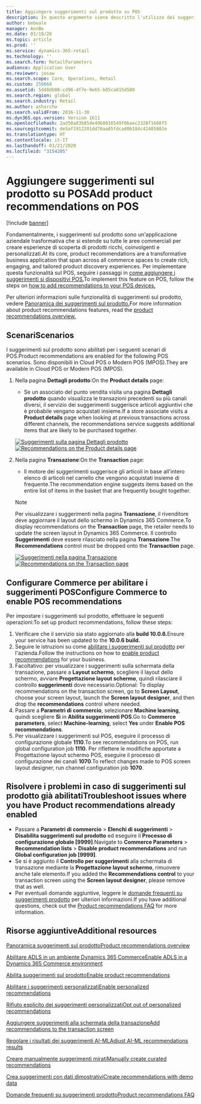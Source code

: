 ```yaml
---
title: Aggiungere suggerimenti sul prodotto su POS
description: In questo argomento viene descritto l'utilizzo dei suggerimenti sul prodotto in un dispositivo POS .
author: bebeale
manager: AnnBe
ms.date: 03/19/20
ms.topic: article
ms.prod: ''
ms.service: dynamics-365-retail
ms.technology: ''
ms.search.form: RetailParameters
audience: Application User
ms.reviewer: josaw
ms.search.scope: Core, Operations, Retail
ms.custom: 259664
ms.assetid: 5dd8db08-cd96-4f7e-9e65-b05ca815d580
ms.search.region: global
ms.search.industry: Retail
ms.author: asharchw
ms.search.validFrom: 2016-11-30
ms.dyn365.ops.version: Version 1611
ms.openlocfilehash: 2ad50a83b85de49b0016549f0baec2328f1608f5
ms.sourcegitcommit: de5af1912201dd70aa85fdcad0b184c42405802e
ms.translationtype: HT
ms.contentlocale: it-IT
ms.lasthandoff: 03/21/2020
ms.locfileid: "3154205"
---
```

# <a name="add-product-recommendations-on-pos"></a><span data-ttu-id="200c8-103">Aggiungere suggerimenti sul prodotto su POS</span><span class="sxs-lookup"><span data-stu-id="200c8-103">Add product recommendations on POS</span></span>

[!include [banner](includes/banner.md)]

<span data-ttu-id="200c8-104">Fondamentalmente, i suggerimenti sul prodotto sono un'applicazione aziendale trasformativa che si estende su tutte le aree commerciali per creare esperienze di scoperta di prodotti ricchi, coinvolgenti e personalizzati.</span><span class="sxs-lookup"><span data-stu-id="200c8-104">At its core, product recommendations are a transformative business application that span across all commerce spaces to create rich, engaging, and tailored product discovery experiences.</span></span> <span data-ttu-id="200c8-105">Per implementare questa funzionalità sul POS, seguire i passaggi in [come aggiungere i suggerimenti si dispositivi POS.](add-recommendations-control-pos-screen.md)</span><span class="sxs-lookup"><span data-stu-id="200c8-105">To implement this feature on POS, follow the steps on [how to add recommendations to your POS devices.](add-recommendations-control-pos-screen.md)</span></span> 

<span data-ttu-id="200c8-106">Per ulteriori informazioni sulle funzionalità di suggerimenti sul prodotto, vedere [Panoramica dei suggerimenti sul prodotto.](../commerce/product-recommendations.md)</span><span class="sxs-lookup"><span data-stu-id="200c8-106">For more information about product recommendations features, read the [product recommendations overview.](../commerce/product-recommendations.md)</span></span> 

## <a name="scenarios"></a><span data-ttu-id="200c8-107">Scenari</span><span class="sxs-lookup"><span data-stu-id="200c8-107">Scenarios</span></span>

<span data-ttu-id="200c8-108">I suggerimenti sul prodotto sono abilitati per i seguenti scenari di POS.</span><span class="sxs-lookup"><span data-stu-id="200c8-108">Product recommendations are enabled for the following POS scenarios.</span></span> <span data-ttu-id="200c8-109">Sono disponibili in Cloud POS o Modern POS (MPOS).</span><span class="sxs-lookup"><span data-stu-id="200c8-109">They are available in Cloud POS or Modern POS (MPOS).</span></span>

1. <span data-ttu-id="200c8-110">Nella pagina **Dettagli prodotto**:</span><span class="sxs-lookup"><span data-stu-id="200c8-110">On the **Product details** page:</span></span>

    - <span data-ttu-id="200c8-111">Se un associato del punto vendita visita una pagina **Dettagli prodotto** quando visualizza le transazioni precedenti su più canali diversi, il servizio dei suggerimenti suggerisce articoli aggiuntivi che è probabile vengano acquistati insieme.</span><span class="sxs-lookup"><span data-stu-id="200c8-111">If a store associate visits a **Product details** page when looking at previous transactions across different channels, the recommendations service suggests additional items that are likely to be purchased together.</span></span>

    <span data-ttu-id="200c8-112">[![Suggerimenti sulla pagina Dettagli prodotto](./media/proddetails.png)](./media/proddetails.png)</span><span class="sxs-lookup"><span data-stu-id="200c8-112">[![Recommendations on the Product details page](./media/proddetails.png)](./media/proddetails.png)</span></span>

2. <span data-ttu-id="200c8-113">Nella pagina **Transazione**:</span><span class="sxs-lookup"><span data-stu-id="200c8-113">On the **Transaction** page:</span></span>

    - <span data-ttu-id="200c8-114">Il motore dei suggerimenti suggerisce gli articoli in base all'intero elenco di articoli nel carrello che vengono acquistati insieme di frequente.</span><span class="sxs-lookup"><span data-stu-id="200c8-114">The recommendation engine suggests items based on the entire list of items in the basket that are frequently bought together.</span></span>

    > [!NOTE]
    > <span data-ttu-id="200c8-115">Per visualizzare i suggerimenti nella pagina **Transazione**, il rivenditore deve aggiornare il layout dello schermo in Dynamics 365 Commerce.</span><span class="sxs-lookup"><span data-stu-id="200c8-115">To display recommendations on the **Transaction** page, the retailer needs to update the screen layout in Dynamics 365 Commerce.</span></span> <span data-ttu-id="200c8-116">Il controllo **Suggerimenti** deve essere rilasciato nella pagina **Transazione**.</span><span class="sxs-lookup"><span data-stu-id="200c8-116">The **Recommendations** control must be dropped onto the **Transaction** page.</span></span>

    <span data-ttu-id="200c8-117">[![Suggerimenti nella pagina Transazione](./media/transactionscreenmultipleproductslargemessengersbag-5.jpg)](./media/transactionscreenmultipleproductslargemessengersbag-5.jpg)</span><span class="sxs-lookup"><span data-stu-id="200c8-117">[![Recommendations on the Transaction page](./media/transactionscreenmultipleproductslargemessengersbag-5.jpg)](./media/transactionscreenmultipleproductslargemessengersbag-5.jpg)</span></span>

## <a name="configure-commerce-to-enable-pos-recommendations"></a><span data-ttu-id="200c8-118">Configurare Commerce per abilitare i suggerimenti POS</span><span class="sxs-lookup"><span data-stu-id="200c8-118">Configure Commerce to enable POS recommendations</span></span>

<span data-ttu-id="200c8-119">Per impostare i suggerimenti sul prodotto, effettuare le seguenti operazioni:</span><span class="sxs-lookup"><span data-stu-id="200c8-119">To set up product recommendations, follow these steps:</span></span>

1. <span data-ttu-id="200c8-120">Verificare che il servizio sia stato aggiornato alla **build 10.0.6.**</span><span class="sxs-lookup"><span data-stu-id="200c8-120">Ensure your service has been updated to the **10.0.6 build.**</span></span>
2. <span data-ttu-id="200c8-121">Seguire le istruzioni su come [abilitare i suggerimenti sul prodotto](../commerce/enable-product-recommendations.md) per l'azienda.</span><span class="sxs-lookup"><span data-stu-id="200c8-121">Follow the instructions on how to [enable product recommendations](../commerce/enable-product-recommendations.md) for your business.</span></span>
3. <span data-ttu-id="200c8-122">Facoltativo: per visualizzare i suggerimenti sulla schermata della transazione, passare a **Layout schermo**, scegliere il layout dello schermo, avviare **Progettazione layout schermo**, quindi rilasciare il controllo **suggerimenti** dove necessario.</span><span class="sxs-lookup"><span data-stu-id="200c8-122">Optional: To display recommendations on the transaction screen, go to **Screen Layout**, choose your screen layout, launch the **Screen layout designer**, and then drop the **recommendations** control where needed.</span></span>
4. <span data-ttu-id="200c8-123">Passare a **Parametri di commercio**, selezionare **Machine learning**, quindi scegliere **Sì** in **Abilita suggerimenti POS**.</span><span class="sxs-lookup"><span data-stu-id="200c8-123">Go to **Commerce parameters**, select **Machine-learning**, select **Yes** under **Enable POS recommendations**.</span></span>
5. <span data-ttu-id="200c8-124">Per visualizzare i suggerimenti sul POS, eseguire il processo di configurazione globale **1110**.</span><span class="sxs-lookup"><span data-stu-id="200c8-124">To see recommendations on POS, run global configuration job **1110**.</span></span> <span data-ttu-id="200c8-125">Per riflettere le modifiche apportate a Progettazione layout schermo POS, eseguire il processo di configurazione dei canali **1070**.</span><span class="sxs-lookup"><span data-stu-id="200c8-125">To reflect changes made to POS screen layout designer, run channel configuration job **1070**.</span></span>

## <a name="troubleshoot-issues-where-you-have-product-recommendations-already-enabled"></a><span data-ttu-id="200c8-126">Risolvere i problemi in caso di suggerimenti sul prodotto già abilitati</span><span class="sxs-lookup"><span data-stu-id="200c8-126">Troubleshoot issues where you have Product recommendations already enabled</span></span>

- <span data-ttu-id="200c8-127">Passare a **Parametri di commercio** \> **Elenchi di suggerimenti** \> **Disabilita suggerimenti sul prodotto** ed eseguire il **Processo di configurazione globale \[9999\]**.</span><span class="sxs-lookup"><span data-stu-id="200c8-127">Navigate to **Commerce Parameters** \> **Recommendation lists** \> **Disable product recommendations** and run **Global configuration job \[9999\]**.</span></span> 
- <span data-ttu-id="200c8-128">Se si è aggiunto il **Controllo per suggerimenti** alla schermata di transazione mediante la **Progettazione layout schermo**, rimuovere anche tale elemento.</span><span class="sxs-lookup"><span data-stu-id="200c8-128">If you added the **Recommendations control** to your transaction screen using the **Screen layout designer**, please remove that as well.</span></span>
- <span data-ttu-id="200c8-129">Per eventuali domande aggiuntive, leggere le [domande frequenti su suggerimenti prodotto](../commerce/faq-recommendations.md) per ulteriori informazioni.</span><span class="sxs-lookup"><span data-stu-id="200c8-129">If you have additional questions, check out the [Product recommendations FAQ](../commerce/faq-recommendations.md) for more information.</span></span>

## <a name="additional-resources"></a><span data-ttu-id="200c8-130">Risorse aggiuntive</span><span class="sxs-lookup"><span data-stu-id="200c8-130">Additional resources</span></span>

[<span data-ttu-id="200c8-131">Panoramica suggerimenti sul prodotto</span><span class="sxs-lookup"><span data-stu-id="200c8-131">Product recommendations overview</span></span>](product-recommendations.md)

[<span data-ttu-id="200c8-132">Abilitare ADLS in un ambiente Dynamics 365 Commerce</span><span class="sxs-lookup"><span data-stu-id="200c8-132">Enable ADLS in a Dynamics 365 Commerce environment</span></span>](enable-adls-environment.md)

[<span data-ttu-id="200c8-133">Abilita suggerimenti sul prodotto</span><span class="sxs-lookup"><span data-stu-id="200c8-133">Enable product recommendations</span></span>](enable-product-recommendations.md)

[<span data-ttu-id="200c8-134">Abilitare i suggerimenti personalizzati</span><span class="sxs-lookup"><span data-stu-id="200c8-134">Enable personalized recommendations</span></span>](personalized-recommendations.md)

[<span data-ttu-id="200c8-135">Rifiuto esplicito dei suggerimenti personalizzati</span><span class="sxs-lookup"><span data-stu-id="200c8-135">Opt out of personalized recommendations</span></span>](personalization-gdpr.md)

[<span data-ttu-id="200c8-136">Aggiungere suggerimenti alla schermata della transazione</span><span class="sxs-lookup"><span data-stu-id="200c8-136">Add recommendations to the transaction screen</span></span>](add-recommendations-control-pos-screen.md)

[<span data-ttu-id="200c8-137">Regolare i risultati dei suggerimenti AI-ML</span><span class="sxs-lookup"><span data-stu-id="200c8-137">Adjust AI-ML recommendations results</span></span>](modify-product-recommendation-results.md)

[<span data-ttu-id="200c8-138">Creare manualmente suggerimenti mirati</span><span class="sxs-lookup"><span data-stu-id="200c8-138">Manually create curated recommendations</span></span>](create-editorial-recommendation-lists.md)

[<span data-ttu-id="200c8-139">Crea suggerimenti con dati dimostrativi</span><span class="sxs-lookup"><span data-stu-id="200c8-139">Create recommendations with demo data</span></span>](product-recommendations-demo-data.md)

[<span data-ttu-id="200c8-140">Domande frequenti su suggerimenti prodotto</span><span class="sxs-lookup"><span data-stu-id="200c8-140">Product recommendations FAQ</span></span>](faq-recommendations.md)
